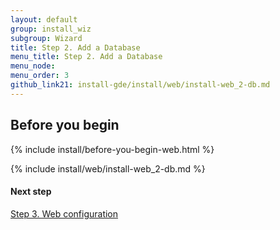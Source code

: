 ```yaml
---
layout: default 
group: install_wiz 
subgroup: Wizard
title: Step 2. Add a Database
menu_title: Step 2. Add a Database
menu_node: 
menu_order: 3
github_link21: install-gde/install/web/install-web_2-db.md
---
```


## Before you begin
{% include install/before-you-begin-web.html %}

{% include install/web/install-web_2-db.md %}

#### Next step
<a href="{{ site.gdeurl21 }}install-gde/install/web/install-web_3-web-conf.html">Step 3. Web configuration</a>
